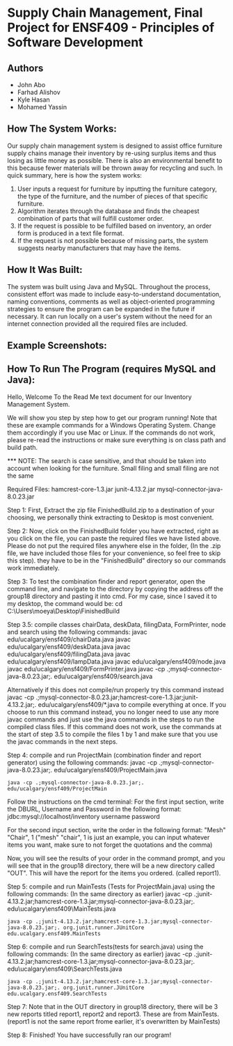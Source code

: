 # Supply Chain Management, Final Project for ENSF409 - Principles of Software Development

## Authors
   * John Abo
   * Farhad Alishov
   * Kyle Hasan
   * Mohamed Yassin
   
## How The System Works:
Our supply chain management system is designed to assist office furniture supply chains manage their inventory by re-using surplus items and thus losing as little money as possible. There is also an environmental benefit to this because fewer materials will be thrown away for recycling and such. In quick summary, here is how the system works:
1. User inputs a request for furniture by inputting the furniture category, the type of the furniture, and the number of pieces of that specific furniture.
2. Algorithm iterates through the database and finds the cheapest combination of parts that will fulfill customer order.
3. If the request is possible to be fulfilled based on inventory, an order form is produced in a text file format.
4. If the request is not possible because of missing parts, the system suggests nearby manufacturers that may have the items.

## How It Was Built:
The system was built using Java and MySQL. Throughout the process, consistent effort was made to include easy-to-understand documentation, naming conventions, comments as well as object-oriented programming strategies to ensure the program can be expanded in the future if necessary. It can run locally on a user's system without the need for an internet connection provided all the required files are included. 
## Example Screenshots:


## How To Run The Program (requires MySQL and Java):
Hello, Welcome To the Read Me text document for our Inventory Management System. 

We will show you step by step how to get our program running!
Note that these are example commands for a Windows Operating System. Change them accordingly if you use Mac or Linux.
If the commands do not work, please re-read the instructions or make sure everything is on class path and build path.

***	NOTE: The search is case sensitive, and that should be taken into account when looking for
	the furniture. Small filing and small filing are not the same

Required Files: 
		hamcrest-core-1.3.jar
		junit-4.13.2.jar
		mysql-connector-java-8.0.23.jar



Step 1: First, Extract the zip file FinishedBuild.zip to a destination of your choosing, we personally think extracting to Desktop is most convenient.

Step 2: Now, click on the FinishedBuild folder you have extracted, right as you click on the file, you can paste the required files we have listed above. Please do not put the required files anywhere else in the folder, (In the .zip file, we have included those files for your convenience, so feel free to skip this step).
they have to be in the "FinishedBuild" directory so our commands work immediately.

Step 3: To test the combination finder and report generator, open the command line, and navigate to the directory by copying the address off the group18 directory and pasting it into cmd. For my case, since I saved it to my desktop, 
the command would be: cd C:\Users\moeya\Desktop\FinishedBuild

Step 3.5: compile classes chairData, deskData, filingData, FormPrinter, node and search using the following commands:
	javac edu/ucalgary/ensf409/chairData.java
	javac edu/ucalgary/ensf409/deskData.java
	javac edu/ucalgary/ensf409/filingData.java
	javac edu/ucalgary/ensf409/lampData.java
	javac edu/ucalgary/ensf409/node.java
	javac edu/ucalgary/ensf409/FormPrinter.java
	javac -cp .;mysql-connector-java-8.0.23.jar;. edu/ucalgary/ensf409/search.java

Alternatively if this does not compile/run properly try this command instead javac -cp .;mysql-connector-8.0.23.jar;hamcrest-core-1.3.jar;junit-4.13.2.jar;. edu/ucalgary/ensf409/*.java to compile everything at once.
If you choose to run this command instead, you no longer need to use any more javac commands and just use the java commands in the steps to run the compiled class files. If this command does not work, use the commands at the
start of step 3.5 to compile the files 1 by 1 and make sure that you use the javac commands in the next steps.

Step 4: compile and run ProjectMain (combination finder and report generator) using the following commands: 
	javac -cp .;mysql-connector-java-8.0.23.jar;. edu/ucalgary/ensf409/ProjectMain.java

	java -cp .;mysql-connector-java-8.0.23.jar;. edu/ucalgary/ensf409/ProjectMain

Follow the instructions on the cmd terminal: For the first input section, write the DBURL, Username and Password in the following format: jdbc:mysql://localhost/inventory username password

For the second input section, write the order in the following format: "Mesh" "Chair", 1   ("mesh" "chair", 1 is just an example, you can input whatever items you want, make sure to not forget the quotations and the comma)

Now, you will see the results of your order in the command prompt, and you will see that in the group18 directory, there will be a new directory called "OUT". This will have the report for the items you ordered. (called report1).


Step 5: compile and run MainTests (Tests for ProjectMain.java) using the following commands: (In the same directory as earlier)
	javac -cp .;junit-4.13.2.jar;hamcrest-core-1.3.jar;mysql-connector-java-8.0.23.jar;. edu\ucalgary\ensf409\MainTests.java

	java -cp .;junit-4.13.2.jar;hamcrest-core-1.3.jar;mysql-connector-java-8.0.23.jar;. org.junit.runner.JUnitCore edu.ucalgary.ensf409.MainTests


Step 6: compile and run SearchTests(tests for search.java) using the following commands: (In the same directory as earlier)
	javac -cp .;junit-4.13.2.jar;hamcrest-core-1.3.jar;mysql-connector-java-8.0.23.jar;. edu\ucalgary\ensf409\SearchTests.java

	java -cp .;junit-4.13.2.jar;hamcrest-core-1.3.jar;mysql-connector-java-8.0.23.jar;. org.junit.runner.JUnitCore edu.ucalgary.ensf409.SearchTests

	
Step 7: Note that in the OUT directory in group18 directory, there will be 3 new reports titled report1, report2 and report3. These are from MainTests. (report1 is not the same report frome earlier, it's overwritten by MainTests)


Step 8: Finished! You have successfully ran our program!
